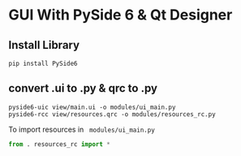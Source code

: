 # GUI With PySide 6 & Qt Designer
Install Library
-
```console
pip install PySide6
```

## convert .ui to .py & qrc to .py
``` console
pyside6-uic view/main.ui -o modules/ui_main.py
pyside6-rcc view/resources.qrc -o modules/resources_rc.py
```
To import resources in <code> modules/ui_main.py </code>
```python
from . resources_rc import *
```